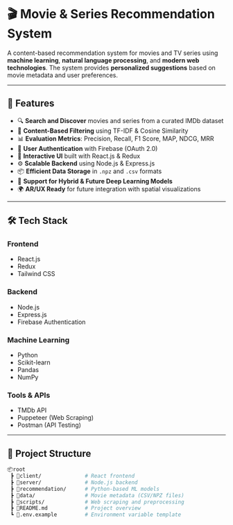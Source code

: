 # 🎬 Movie & Series Recommendation System

A content-based recommendation system for movies and TV series using **machine learning**, **natural language processing**, and **modern web technologies**. The system provides **personalized suggestions** based on movie metadata and user preferences.

---

## 🚀 Features

- 🔍 **Search and Discover** movies and series from a curated IMDb dataset
- 🧠 **Content-Based Filtering** using TF-IDF & Cosine Similarity
- 📊 **Evaluation Metrics**: Precision, Recall, F1 Score, MAP, NDCG, MRR
- 🔐 **User Authentication** with Firebase (OAuth 2.0)
- 🎨 **Interactive UI** built with React.js & Redux
- ⚙️ **Scalable Backend** using Node.js & Express.js
- 📦 **Efficient Data Storage** in `.npz` and `.csv` formats
- 🤖 **Support for Hybrid & Future Deep Learning Models**
- 🌍 **AR/UX Ready** for future integration with spatial visualizations

---

## 🛠️ Tech Stack

### Frontend
- React.js
- Redux
- Tailwind CSS

### Backend
- Node.js
- Express.js
- Firebase Authentication

### Machine Learning
- Python
- Scikit-learn
- Pandas
- NumPy

### Tools & APIs
- TMDb API
- Puppeteer (Web Scraping)
- Postman (API Testing)

---

## 📁 Project Structure

```bash
📦root
 ┣ 📂client/              # React frontend
 ┣ 📂server/              # Node.js backend
 ┣ 📂recommendation/      # Python-based ML models
 ┣ 📂data/                # Movie metadata (CSV/NPZ files)
 ┣ 📂scripts/             # Web scraping and preprocessing
 ┣ 📄README.md            # Project overview
 ┗ 📄.env.example         # Environment variable template

